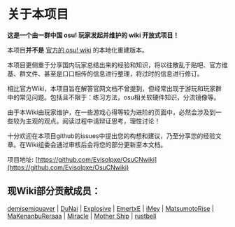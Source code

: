 # 关于本项目

**这是一个由一群中国 osu! 玩家发起并维护的 wiki 开放式项目！**

本项目**并不是** [官方的 osu! wiki](https://osu.ppy.sh/help/wiki/Welcome) 的本地化重建版本。

本项目更侧重于分享国内玩家总结出来的经验和知识，将以往散乱于贴吧、官方维基、群文件、甚至是口口相传的信息进行整理，将过时的信息进行修订。

相比官方Wiki，本项目旨在解答官网文档不曾提到，但经常出现于游玩和玩家群中的常见问题。包括且不限于：练习方法，osu相关软硬件知识，分流镜像等。

由于本Wiki由玩家维护，在一些游戏心得等较为进阶的页面中，必然会涉及到一些较为主观的观点。阅读过程中请辩证思考，理性讨论！

十分欢迎在本项目github的issues中提出您的构想和建议，乃至分享您的经验文章。在Wiki组委会通过审核后会将您的部分更新至本文档。

项目地址: [https://github.com/Evisolpxe/OsuCNwiki](https://github.com/Evisolpxe/OsuCNwiki)

## 现Wiki部分贡献成员：

[demisemiquaver](https://osu.ppy.sh/users/8501053) \| [DuNai](https://osu.ppy.sh/users/2522197) \| [Explosive](https://osu.ppy.sh/users/245276) \| [EmertxE](https://osu.ppy.sh/users/954557) \| [iMey](https://osu.ppy.sh/users/1597068) \| [MatsumotoRise](https://osu.ppy.sh/users/672726) \| [MaKenanbuReraaa](https://osu.ppy.sh/users/3331264) \| [Miracle](https://osu.ppy.sh/users/5964035) \| [Mother Ship](https://osu.ppy.sh/users/2545898) \| [rustbell](https://osu.ppy.sh/users/227717)  


